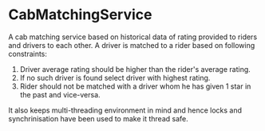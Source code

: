 # CabMatchingService
A cab matching service based on historical data of rating provided to riders and drivers to each other.
A driver is matched to a rider based on following constraints:
1. Driver average rating should be higher than the rider's average rating.
2. If no such driver is found select driver with highest rating.
3. Rider should not be matched with a driver whom he has given 1 star in the past and vice-versa.

It also keeps multi-threading environment in mind and hence locks and synchrinisation have been used to make it thread safe.
